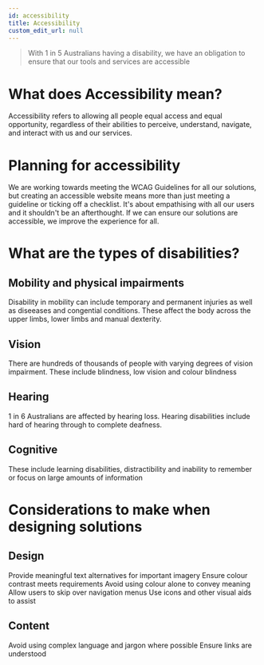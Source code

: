 ```yaml
---
id: accessibility
title: Accessibility
custom_edit_url: null
---
```

>With 1 in 5 Australians having a disability, we have an obligation to ensure that our tools and services are accessible

# What does Accessibility mean?
Accessibility refers to allowing all people equal access and equal opportunity, regardless of their abilities to perceive, understand, navigate, and interact with us and our services.

# Planning for accessibility
We are working towards meeting the WCAG Guidelines for all our solutions, but creating an accessible website means more than just meeting a guideline or ticking off a checklist. It's about empathising with all our users and it shouldn't be an afterthought. If we can ensure our solutions are accessible, we improve the experience for all.

# What are the types of disabilities?
## Mobility and physical impairments

Disability in mobility can include temporary and permanent injuries as well as diseeases and congential conditions. These affect the body across the upper limbs, lower limbs and manual dexterity.

## Vision

There are hundreds of thousands of people with varying degrees of vision impairment. These include blindness, low vision and colour blindness

## Hearing

1 in 6 Australians are affected by hearing loss. Hearing disabilities include hard of hearing through to complete deafness. 

## Cognitive

These include learning disabilities, distractibility and inability to remember or focus on large amounts of information



# Considerations to make when designing solutions
## Design

Provide meaningful text alternatives for important imagery
Ensure colour contrast meets requirements
Avoid using colour alone to convey meaning
Allow users to skip over navigation menus
Use icons and other visual aids to assist 

## Content

Avoid using complex language and jargon where possible
Ensure links are understood